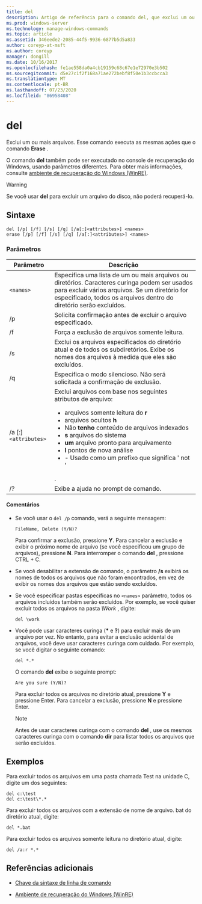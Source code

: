 ```yaml
---
title: del
description: Artigo de referência para o comando del, que exclui um ou mais arquivos.
ms.prod: windows-server
ms.technology: manage-windows-commands
ms.topic: article
ms.assetid: 346eede2-2085-44f5-9936-6877b5d5a833
author: coreyp-at-msft
ms.author: coreyp
manager: dongill
ms.date: 10/16/2017
ms.openlocfilehash: fe1ae558da0a4cb19159c68c67e1e72970e3b502
ms.sourcegitcommit: d5e27c1f2f168a71ae272bebf8f50e1b3ccbcca3
ms.translationtype: MT
ms.contentlocale: pt-BR
ms.lasthandoff: 07/23/2020
ms.locfileid: "86958408"
---
```

# <a name="del"></a>del

Exclui um ou mais arquivos. Esse comando executa as mesmas ações que o comando **Erase** .

O comando **del** também pode ser executado no console de recuperação do Windows, usando parâmetros diferentes. Para obter mais informações, consulte [ambiente de recuperação do Windows (WinRE)](/windows-hardware/manufacture/desktop/windows-recovery-environment--windows-re--technical-reference).

> [!WARNING]
> Se você usar **del** para excluir um arquivo do disco, não poderá recuperá-lo.

## <a name="syntax"></a>Sintaxe

```
del [/p] [/f] [/s] [/q] [/a[:]<attributes>] <names>
erase [/p] [/f] [/s] [/q] [/a[:]<attributes>] <names>
```

### <a name="parameters"></a>Parâmetros

| Parâmetro | Descrição |
| --------- | ----------- |
| `<names>` | Especifica uma lista de um ou mais arquivos ou diretórios. Caracteres curinga podem ser usados para excluir vários arquivos. Se um diretório for especificado, todos os arquivos dentro do diretório serão excluídos. |
| /p | Solicita confirmação antes de excluir o arquivo especificado. |
| /f | Força a exclusão de arquivos somente leitura. |
| /s | Exclui os arquivos especificados do diretório atual e de todos os subdiretórios. Exibe os nomes dos arquivos à medida que eles são excluídos. |
| /q | Especifica o modo silencioso. Não será solicitada a confirmação de exclusão. |
| /a [:]`<attributes>` | Exclui arquivos com base nos seguintes atributos de arquivo:<ul><li>arquivos somente leitura do **r**</li><li>arquivos ocultos **h**</li><li>Não **tenho** conteúdo de arquivos indexados</li><li>**s** arquivos do sistema</li><li>**um** arquivo pronto para arquivamento</li><li>**l** pontos de nova análise</li><li>**-** Usado como um prefixo que significa ' not '</li></ul>. |
| /? | Exibe a ajuda no prompt de comando. |

#### <a name="remarks"></a>Comentários

- Se você usar o `del /p` comando, verá a seguinte mensagem:

    `FileName, Delete (Y/N)?`

    Para confirmar a exclusão, pressione **Y**. Para cancelar a exclusão e exibir o próximo nome de arquivo (se você especificou um grupo de arquivos), pressione **N**. Para interromper o comando **del** , pressione CTRL + C.

- Se você desabilitar a extensão de comando, o parâmetro **/s** exibirá os nomes de todos os arquivos que não foram encontrados, em vez de exibir os nomes dos arquivos que estão sendo excluídos.

- Se você especificar pastas específicas no `<names>` parâmetro, todos os arquivos incluídos também serão excluídos. Por exemplo, se você quiser excluir todos os arquivos na pasta *\Work* , digite:

  ```
  del \work
  ```

- Você pode usar caracteres curinga (**&#42;** e **?**) para excluir mais de um arquivo por vez. No entanto, para evitar a exclusão acidental de arquivos, você deve usar caracteres curinga com cuidado. Por exemplo, se você digitar o seguinte comando:

  ```
  del *.*
  ```

  O comando **del** exibe o seguinte prompt:

  `Are you sure (Y/N)?`

  Para excluir todos os arquivos no diretório atual, pressione **Y** e pressione Enter. Para cancelar a exclusão, pressione **N** e pressione Enter.

  > [!NOTE]
  > Antes de usar caracteres curinga com o comando **del** , use os mesmos caracteres curinga com o comando **dir** para listar todos os arquivos que serão excluídos.

## <a name="examples"></a>Exemplos

Para excluir todos os arquivos em uma pasta chamada Test na unidade C, digite um dos seguintes:

```
del c:\test
del c:\test\*.*
```

Para excluir todos os arquivos com a extensão de nome de arquivo. bat do diretório atual, digite:

```
del *.bat
```

Para excluir todos os arquivos somente leitura no diretório atual, digite:

```
del /a:r *.*
```

## <a name="additional-references"></a>Referências adicionais

- [Chave da sintaxe de linha de comando](command-line-syntax-key.md)

- [Ambiente de recuperação do Windows (WinRE)](/windows-hardware/manufacture/desktop/windows-recovery-environment--windows-re--technical-reference)
